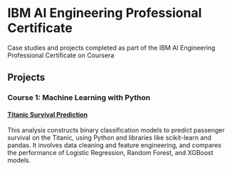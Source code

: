 # IBM AI Engineering Professional Certificate
Case studies and projects completed as part of the IBM AI Engineering Professional Certificate on Coursera

## Projects

### Course 1: Machine Learning with Python
#### [Titanic Survival Prediction](https://nbviewer.org/github/isi22/IBM_AI_Engineering_Professional_Certificate/blob/main/Titanic_Survival_Prediction.ipynb)
This analysis constructs binary classification models to predict passenger survival on the Titanic, using Python and libraries like scikit-learn and pandas. It involves data cleaning and feature engineering, and compares the performance of Logistic Regression, Random Forest, and XGBoost models.  




